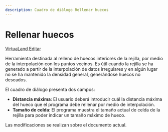 ```yaml
---
description: Cuadro de diálogo Rellenar huecos
---
```


# Rellenar huecos

[VirtuaLand Editar](../fichas-de-herramientas/untitled-257/untitled-332.md)

Herramienta destinada al relleno de huecos interiores de la rejilla, por medio de la interpolación con los puntos vecinos. Es útil cuando la rejilla se ha generado a partir de la interpolación de datos irregulares y en algún lugar no se ha mantenido la densidad general, generándose huecos no deseados.

El cuadro de diálogo presenta dos campos:

* **Distancia máxima**: El usuario deberá introducir cuál la distancia máxima del hueco que el programa debe rellenar por medio de interpolación.
* **Tamaño de celda**: El programa muestra el tamaño actual de celda de la rejilla para poder indicar un tamaño máximo de hueco.

Las modificaciones se realizan sobre el documento actual.

